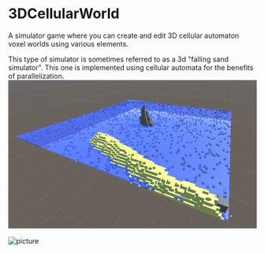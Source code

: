 # 3DCellularWorld
A simulator game where you can create and edit 3D cellular automaton voxel worlds using various elements.

This type of simulator is sometimes referred to as a 3d "falling sand simulator". This one is implemented using cellular automata for the benefits of parallelization.
![picture](https://github.com/ccrock4t/3DCellularWorld/blob/main/Assets/Images/background.PNG?raw=true)


![picture](https://github.com/ccrock4t/3DCellularWorld/blob/main/Assets/Images/flying.gif?raw=true)
